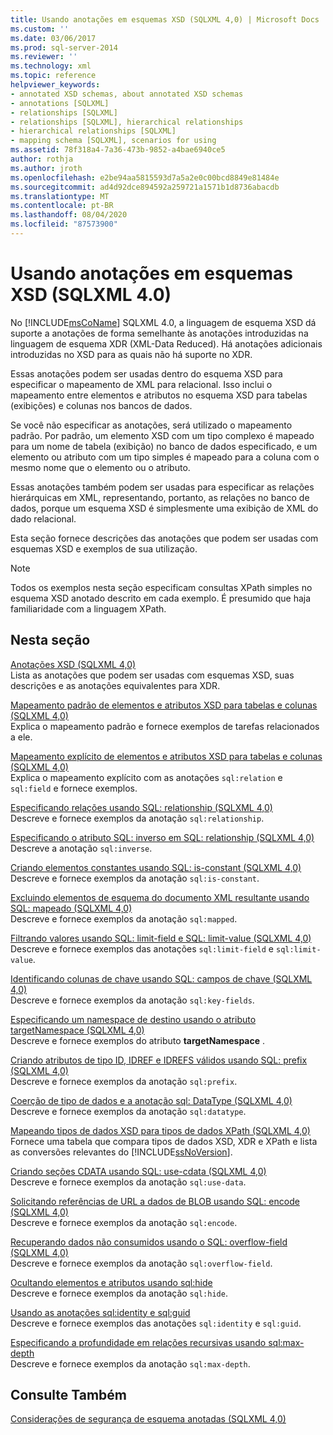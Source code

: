 ```yaml
---
title: Usando anotações em esquemas XSD (SQLXML 4,0) | Microsoft Docs
ms.custom: ''
ms.date: 03/06/2017
ms.prod: sql-server-2014
ms.reviewer: ''
ms.technology: xml
ms.topic: reference
helpviewer_keywords:
- annotated XSD schemas, about annotated XSD schemas
- annotations [SQLXML]
- relationships [SQLXML]
- relationships [SQLXML], hierarchical relationships
- hierarchical relationships [SQLXML]
- mapping schema [SQLXML], scenarios for using
ms.assetid: 78f318a4-7a36-473b-9852-a4bae6940ce5
author: rothja
ms.author: jroth
ms.openlocfilehash: e2be94aa5815593d7a5a2e0c00bcd8849e81484e
ms.sourcegitcommit: ad4d92dce894592a259721a1571b1d8736abacdb
ms.translationtype: MT
ms.contentlocale: pt-BR
ms.lasthandoff: 08/04/2020
ms.locfileid: "87573900"
---
```

# <a name="using-annotations-in-xsd-schemas-sqlxml-40"></a>Usando anotações em esquemas XSD (SQLXML 4.0)
  No [!INCLUDE[msCoName](../../includes/msconame-md.md)] SQLXML 4.0, a linguagem de esquema XSD dá suporte a anotações de forma semelhante às anotações introduzidas na linguagem de esquema XDR (XML-Data Reduced). Há anotações adicionais introduzidas no XSD para as quais não há suporte no XDR.  
  
 Essas anotações podem ser usadas dentro do esquema XSD para especificar o mapeamento de XML para relacional. Isso inclui o mapeamento entre elementos e atributos no esquema XSD para tabelas (exibições) e colunas nos bancos de dados.  
  
 Se você não especificar as anotações, será utilizado o mapeamento padrão. Por padrão, um elemento XSD com um tipo complexo é mapeado para um nome de tabela (exibição) no banco de dados especificado, e um elemento ou atributo com um tipo simples é mapeado para a coluna com o mesmo nome que o elemento ou o atributo.  
  
 Essas anotações também podem ser usadas para especificar as relações hierárquicas em XML, representando, portanto, as relações no banco de dados, porque um esquema XSD é simplesmente uma exibição de XML do dado relacional.  
  
 Esta seção fornece descrições das anotações que podem ser usadas com esquemas XSD e exemplos de sua utilização.  
  
> [!NOTE]  
>  Todos os exemplos nesta seção especificam consultas XPath simples no esquema XSD anotado descrito em cada exemplo. É presumido que haja familiaridade com a linguagem XPath.  
  
## <a name="in-this-section"></a>Nesta seção  
 [Anotações XSD &#40;SQLXML 4,0&#41;](xsd-annotations-sqlxml-4-0.md)  
 Lista as anotações que podem ser usadas com esquemas XSD, suas descrições e as anotações equivalentes para XDR.  
  
 [Mapeamento padrão de elementos e atributos XSD para tabelas e colunas &#40;SQLXML 4,0&#41;](default-mapping-of-xsd-elements-and-attributes-to-tables-and-columns-sqlxml-4-0.md)  
 Explica o mapeamento padrão e fornece exemplos de tarefas relacionados a ele.  
  
 [Mapeamento explícito de elementos e atributos XSD para tabelas e colunas &#40;SQLXML 4,0&#41;](explicit-mapping-xsd-elements-and-attributes-to-tables-and-columns.md)  
 Explica o mapeamento explícito com as anotações `sql:relation` e `sql:field` e fornece exemplos.  
  
 [Especificando relações usando SQL: relationship &#40;SQLXML 4,0&#41;](specifying-relationships-using-sql-relationship-sqlxml-4-0.md)  
 Descreve e fornece exemplos da anotação `sql:relationship`.  
  
 [Especificando o atributo SQL: inverso em SQL: relationship &#40;SQLXML 4,0&#41;](specifying-the-sql-inverse-attribute-on-sql-relationship-sqlxml-4-0.md)  
 Descreve a anotação `sql:inverse`.  
  
 [Criando elementos constantes usando SQL: is-constant &#40;SQLXML 4,0&#41;](creating-constant-elements-using-sql-is-constant-sqlxml-4-0.md)  
 Descreve e fornece exemplos da anotação `sql:is-constant`.  
  
 [Excluindo elementos de esquema do documento XML resultante usando SQL: mapeado &#40;SQLXML 4,0&#41;](excluding-schema-elements-from-the-xml-document-using-sql-mapped.md)  
 Descreve e fornece exemplos da anotação `sql:mapped`.  
  
 [Filtrando valores usando SQL: limit-field e SQL: limit-value &#40;SQLXML 4,0&#41;](../sqlxml-annotated-xsd-schemas-xpath-queries/bulk-load-xml/annotation-interpretation-sql-limit-field-and-sql-limit-value.md)  
 Descreve e fornece exemplos das anotações `sql:limit-field` e `sql:limit-value`.  
  
 [Identificando colunas de chave usando SQL: campos de chave &#40;SQLXML 4,0&#41;](identifying-key-columns-using-sql-key-fields-sqlxml-4-0.md)  
 Descreve e fornece exemplos da anotação `sql:key-fields`.  
  
 [Especificando um namespace de destino usando o atributo targetNamespace &#40;SQLXML 4,0&#41;](specifying-a-target-namespace-using-the-targetnamespace-attribute-sqlxml-4-0.md)  
 Descreve e fornece exemplos do atributo **targetNamespace** .  
  
 [Criando atributos de tipo ID, IDREF e IDREFS válidos usando SQL: prefix &#40;SQLXML 4,0&#41;](creating-valid-id-idref-and-idrefs-type-attributes-using-sql-prefix-sqlxml-4-0.md)  
 Descreve e fornece exemplos da anotação `sql:prefix`.  
  
 [Coerção de tipo de dados e a anotação sql: DataType &#40;SQLXML 4,0&#41;](data-type-coercions-and-the-sql-datatype-annotation-sqlxml-4-0.md)  
 Descreve e fornece exemplos da anotação `sql:datatype`.  
  
 [Mapeando tipos de dados XSD para tipos de dados XPath &#40;SQLXML 4,0&#41;](../sqlxml-annotated-xsd-schemas-xpath-queries/xpath-data-types-sqlxml-4-0.md)  
 Fornece uma tabela que compara tipos de dados XSD, XDR e XPath e lista as conversões relevantes do [!INCLUDE[ssNoVersion](../../includes/ssnoversion-md.md)].  
  
 [Criando seções CDATA usando SQL: use-cdata &#40;SQLXML 4,0&#41;](creating-cdata-sections-using-sql-use-cdata-sqlxml-4-0.md)  
 Descreve e fornece exemplos da anotação `sql:use-data`.  
  
 [Solicitando referências de URL a dados de BLOB usando SQL: encode &#40;SQLXML 4,0&#41;](requesting-url-references-to-blob-data-using-sql-encode-sqlxml-4-0.md)  
 Descreve e fornece exemplos da anotação `sql:encode`.  
  
 [Recuperando dados não consumidos usando o SQL: overflow-field &#40;SQLXML 4,0&#41;](../sqlxml-annotated-xsd-schemas-xpath-queries/bulk-load-xml/annotation-interpretation-sql-overflow-field.md)  
 Descreve e fornece exemplos da anotação `sql:overflow-field`.  
  
 [Ocultando elementos e atributos usando sql:hide](hiding-elements-and-attributes-by-using-sql-hide.md)  
 Descreve e fornece exemplos da anotação `sql:hide`.  
  
 [Usando as anotações sql:identity e sql:guid](using-the-sql-identity-and-sql-guid-annotations.md)  
 Descreve e fornece exemplos das anotações `sql:identity` e `sql:guid`.  
  
 [Especificando a profundidade em relações recursivas usando sql:max-depth](specifying-depth-in-recursive-relationships-by-using-sql-max-depth.md)  
 Descreve e fornece exemplos da anotação `sql:max-depth`.  
  
## <a name="see-also"></a>Consulte Também  
 [Considerações de segurança de esquema anotadas &#40;SQLXML 4,0&#41;](../sqlxml-annotated-xsd-schemas-xpath-queries/security/annotated-schema-security-considerations-sqlxml-4-0.md)  
  
  

